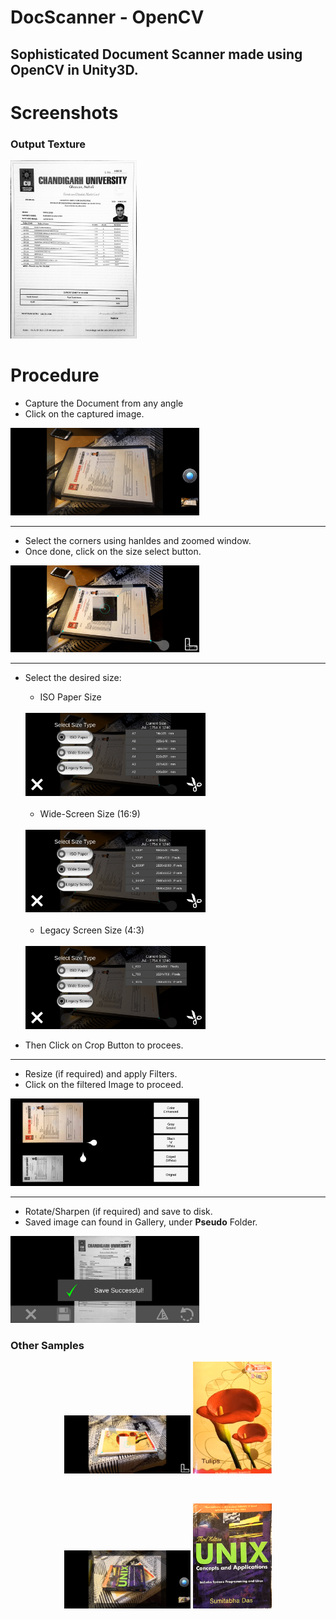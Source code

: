 # DocScanner - OpenCV
## Sophisticated Document Scanner made using OpenCV in Unity3D.

# Screenshots
### Output Texture
<img src="/Screenshots/2/08-min.PNG" width="40%" height="40%">

# Procedure

- Capture the Document from any angle 
- Click on the captured image.
<img src="/Screenshots/01-min.jpg" width="60%" height="60%">
<hr>

- Select the corners using hanldes and zoomed window.
- Once done, click on the size select button.
<img src="/Screenshots/02-min.jpg" width="60%" height="60%">
<hr>

- Select the desired size:
  - ISO Paper Size  
  <br>
  <img src="/Screenshots/03-min.jpg" width="60%" height="60%">
  <br>
  <br>
  
  - Wide-Screen Size (16:9)  
  <br>
  <img src="/Screenshots/04-min.jpg" width="60%" height="60%">
  <br>
  <br>
  
  - Legacy Screen Size (4:3) 
  <br>
  <img src="/Screenshots/05-min.jpg" width="60%" height="60%">
- Then Click on Crop Button to procees.
<hr>

- Resize (if required) and apply Filters.
- Click on the filtered Image to proceed.
<img src="/Screenshots/06-min.jpg" width="60%" height="60%">
<hr>

- Rotate/Sharpen (if required) and save to disk.
- Saved image can found in Gallery, under **Pseudo** Folder.
<img src="/Screenshots/07-min.jpg" width="60%" height="60%">


### Other Samples
<p align="center"><img src="/Screenshots/09-min.jpg" width="40%" height="40%">&nbsp<img src="/Screenshots/10-min.PNG" width="25%" height="25%"></p>
<br>
<p align="center"><img src="/Screenshots/11-min.jpg" width="40%" height="40%">&nbsp<img src="/Screenshots/12-min.PNG" width="25%" height="25%"></p>
